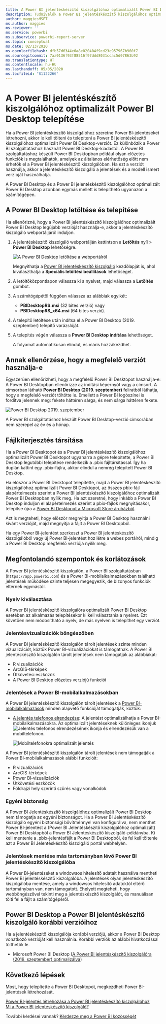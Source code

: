 ```yaml
---
title: A Power BI jelentéskészítő kiszolgálóhoz optimalizált Power BI Desktop telepítése
description: Tudnivalók a Power BI jelentéskészítő kiszolgálóhoz optimalizált Power BI Desktop telepítéséről
author: maggiesMSFT
ms.author: maggies
ms.reviewer: ''
ms.service: powerbi
ms.subservice: powerbi-report-server
ms.topic: conceptual
ms.date: 02/13/2020
ms.openlocfilehash: dfb57d6344e6a8e020404f9cd23c957967b960f7
ms.sourcegitcommit: 7aa0136f93f88516f97ddd8031ccac5d07863b92
ms.translationtype: HT
ms.contentlocale: hu-HU
ms.lasthandoff: 05/05/2020
ms.locfileid: "81122266"
---
```

# <a name="install-power-bi-desktop-optimized-for-power-bi-report-server"></a>A Power BI jelentéskészítő kiszolgálóhoz optimalizált Power BI Desktop telepítése

Ha a Power BI jelentéskészítő kiszolgálóhoz szeretne Power BI-jelentéseket létrehozni, akkor le kell tölteni és telepíteni a Power BI jelentéskészítő kiszolgálóhoz optimalizált Power BI Desktop-verziót. Ez különbözik a Power BI szolgáltatáshoz használt Power BI Desktop-kiadástól. A Power BI szolgáltatáshoz készült Power BI Desktopban például olyan előzetes funkciók is megtalálhatók, amelyek az általános elérhetőség előtt nem érhetők el a Power BI jelentéskészítő kiszolgálóban. Ha ezt a verziót használja, akkor a jelentéskészítő kiszolgáló a jelentések és a modell ismert verzióját használhatja. 

A Power BI Desktop és a Power BI jelentéskészítő kiszolgálóhoz optimalizált Power BI Desktop azonban egymás mellett is telepíthető ugyanazon a számítógépen.

## <a name="download-and-install-power-bi-desktop"></a>A Power BI Desktop letöltése és telepítése

Ha ellenőrizné, hogy a Power BI jelentéskészítő kiszolgálóhoz optimalizált Power BI Desktop legújabb verzióját használja-e, akkor a jelentéskészítő kiszolgáló webportáljáról induljon.

1. A jelentéskészítő kiszolgáló webportálján kattintson a **Letöltés** nyíl > **Power BI Desktop** lehetőségre.

    ![A Power BI Desktop letöltése a webportálról](media/install-powerbi-desktop/report-server-download-web-portal.png)

    Megnyithatja a [Power BI jelentéskészítő kiszolgáló](https://powerbi.microsoft.com/report-server/) kezdőlapját is, ahol kiválaszthatja a **Speciális letöltési beállítások** lehetőséget.

2. A letöltőközpontlapon válassza ki a nyelvet, majd válassza a **Letöltés** gombot.

3. A számítógépétől függően válassza az alábbiak egyikét: 

    - **PBIDesktopRS.msi** (32 bites verzió) vagy
    - **PBIDesktopRS_x64.msi** (64 bites verzió).

1. A telepítő letöltése után indítsa el a Power BI Desktop (2019. szeptember) telepítő varázslóját.

2. A telepítés végén válassza a **Power BI Desktop indítása** lehetőséget.

    A folyamat automatikusan elindul, és máris hozzákezdhet.

## <a name="verify-youre-using-the-correct-version"></a>Annak ellenőrzése, hogy a megfelelő verziót használja-e
Egyszerűen ellenőrizheti, hogy a megfelelő Power BI Desktopot használja-e: A Power BI Desktopban ellenőrizze az indítási képernyőt vagy a címsort. A címsorban látható **Power BI Desktop (2019. szeptember)** feliratból láthatja, hogy a megfelelő verziót töltötte le. Emellett a Power BI logószínei is fordítva jelennek meg: fekete háttéren sárga, és nem sárga háttéren fekete.

![Power BI Desktop 2019. szeptember](media/install-powerbi-desktop/power-bi-report-server-desktop-sept-2019.png)

A Power BI szolgáltatáshoz készült Power BI Desktop-verzió címsorában nem szerepel az év és a hónap.

## <a name="file-extension-association"></a>Fájlkiterjesztés társítása
Ha a Power BI Desktopot és a Power BI jelentéskészítő kiszolgálóhoz optimalizált Power BI Desktopot ugyanarra a gépre telepítette, a Power BI Desktop legutóbbi telepítése rendelkezik a .pbix fájltársítással. Így ha duplán kattint egy .pbix-fájlra, akkor elindul a nemrég telepített Power BI Desktop.

Ha először a Power BI Desktopot telepítette, majd a Power BI jelentéskészítő kiszolgálóhoz optimalizált Power BI Desktopot, az összes pbix-fájl alapértelmezés szerint a Power BI jelentéskészítő kiszolgálóhoz optimalizált Power BI Desktopban nyílik meg. Ha azt szeretné, hogy inkább a Power BI Desktop induljon el alapértelmezés szerint a pbix-fájlok megnyitásakor, telepítse újra a [Power BI Desktopot a Microsoft Store áruházból](https://aka.ms/pbidesktopstore).

Azt is megteheti, hogy először megnyitja a Power BI Desktop használni kívánt verzióját, majd megnyitja a fájlt a Power BI Desktopból.

Ha egy Power BI-jelentést szerkeszt a Power BI jelentéskészítő kiszolgálóból vagy új Power BI-jelentést hoz létre a webes portálról, mindig a Power BI Desktop megfelelő verziója nyílik meg.

## <a name="considerations-and-limitations"></a>Megfontolandó szempontok és korlátozások

A Power BI jelentéskészítő kiszolgálón, a Power BI szolgáltatásban (`https://app.powerbi.com`) és a Power BI-mobilalkalmazásokban található jelentések működése szinte teljesen megegyezik, de bizonyos funkciók eltérnek egymástól.

### <a name="selecting-a-language"></a>Nyelv kiválasztása

A Power BI jelentéskészítő kiszolgálóra optimalizált Power BI Desktop esetében az alkalmazás telepítésekor ki kell választania a nyelvet. Ezt követően nem módosítható a nyelv, de más nyelven is telepíthet egy verziót.

### <a name="report-visuals-in-a-browser"></a>Jelentésvizualizációk böngészőben

A Power BI jelentéskészítő kiszolgálón tárolt jelentések szinte minden vizualizációt, köztük Power BI-vizualizációkat is támogatnak. A Power BI jelentéskészítő kiszolgálón tárolt jelentések nem támogatják az alábbiakat:

* R vizualizációk
* ArcGIS-térképek
* Útkövetési eszközök
* A Power BI Desktop előzetes verziójú funkciói

### <a name="reports-in-the-power-bi-mobile-apps"></a>Jelentések a Power BI-mobilalkalmazásokban

A Power BI jelentéskészítő kiszolgálón tárolt jelentések a [Power BI-mobilalkalmazások](../consumer/mobile/mobile-apps-for-mobile-devices.md) minden alapvető funkcióját támogatják, köztük:

* [A jelentés telefonos elrendezése](../desktop-create-phone-report.md): A jelentést optimalizálhatja a Power BI-mobilalkalmazásokra. Az optimalizált jelentéseknek különleges ikonjuk ![Jelentés telefonos elrendezésének ikonja](media/install-powerbi-desktop/power-bi-rs-mobile-optimized-icon.png) és elrendezésük van a mobiltelefonon.
  
    ![Mobiltelefonokra optimalizált jelentés](media/install-powerbi-desktop/power-bi-rs-mobile-optimized-report.png)

A Power BI jelentéskészítő kiszolgálón tárolt jelentések nem támogatják a Power BI-mobilalkalmazások alábbi funkcióit:

* R vizualizációk
* ArcGIS-térképek
* Power BI-vizualizációk
* Útkövetési eszközök
* Földrajzi hely szerinti szűrés vagy vonalkódok

### <a name="custom-security"></a>Egyéni biztonság

A Power BI Jelentéskészítő kiszolgálóhoz optimalizált Power BI Desktop nem támogatja az egyéni biztonságot. Ha a Power BI Jelentéskészítő kiszolgáló egyéni biztonsági bővítménnyel van konfigurálva, nem menthet Power BI-jelentést a (Power BI Jelentéskészítő kiszolgálóhoz optimalizált) Power BI Desktopból a Power BI Jelentéskészítő kiszolgáló-példányba. Ki kell mentenie a .pbix-jelentésfájlt a Power BI Desktopból, és fel kell töltenie azt a Power BI Jelentéskészítő kiszolgáló portál webhelyén.

### <a name="saving-reports-to-a-power-bi-report-server-in-a-different-domain"></a>Jelentések mentése más tartományban lévő Power BI jelentéskészítő kiszolgálóba

A Power BI-jelentéseket a windowsos hitelesítő adatait használva mentheti Power BI jelentéskészítő kiszolgálóba. A jelentések olyan jelentéskészítő kiszolgálóba mentése, amely a windowsos hitelesítő adatoktól eltérő tartományban van, nem támogatott. Ehelyett megteheti, hogy webböngészővel tekinti meg a jelentéskészítő kiszolgálót, és manuálisan tölti fel a fájlt a számítógépéről.

## <a name="power-bi-desktop-for-earlier-versions-of-power-bi-report-server"></a>Power BI Desktop a Power BI jelentéskészítő kiszolgáló korábbi verzióihoz

Ha a jelentéskészítő kiszolgálója korábbi verziójú, akkor a Power BI Desktop vonatkozó verzióját kell használnia. Korábbi verziók az alábbi hivatkozással tölthetők le.

- Microsoft Power BI Desktop ([A Power BI jelentéskészítő kiszolgálóra (2019. szeptember) optimalizálva](https://go.microsoft.com/fwlink/?linkid=2103723))

## <a name="next-steps"></a>Következő lépések

Most, hogy telepítette a Power BI Desktopot, megkezdheti Power BI-jelentések létrehozását.

[Power BI-jelentés létrehozása a Power BI jelentéskészítő kiszolgálóhoz](quickstart-create-powerbi-report.md)  
[Mi a Power BI jelentéskészítő kiszolgáló?](get-started.md)

További kérdései vannak? [Kérdezze meg a Power BI közösségét](https://community.powerbi.com/)
